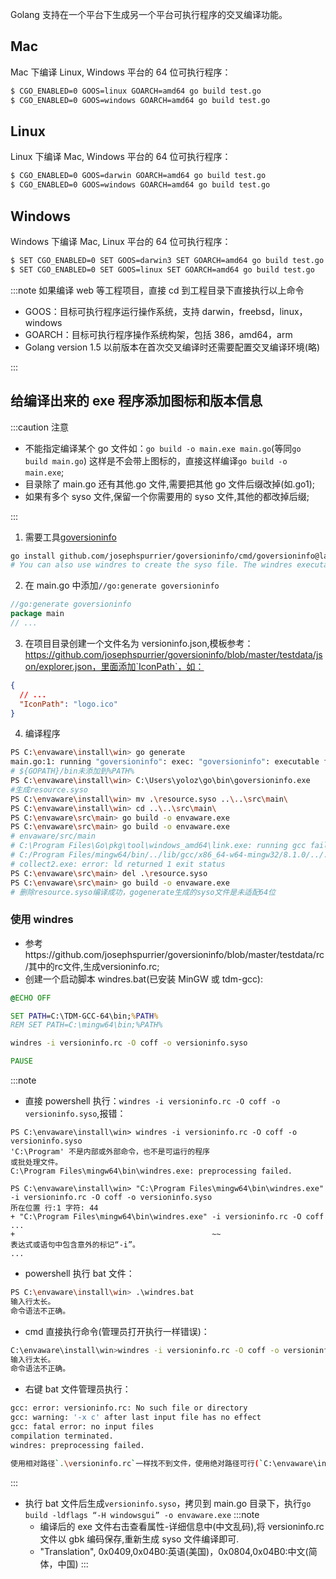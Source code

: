 Golang 支持在一个平台下生成另一个平台可执行程序的交叉编译功能。

## Mac

Mac 下编译 Linux, Windows 平台的 64 位可执行程序：

```bash
$ CGO_ENABLED=0 GOOS=linux GOARCH=amd64 go build test.go
$ CGO_ENABLED=0 GOOS=windows GOARCH=amd64 go build test.go
```

## Linux

Linux 下编译 Mac, Windows 平台的 64 位可执行程序：

```bash
$ CGO_ENABLED=0 GOOS=darwin GOARCH=amd64 go build test.go
$ CGO_ENABLED=0 GOOS=windows GOARCH=amd64 go build test.go
```

## Windows

Windows 下编译 Mac, Linux 平台的 64 位可执行程序：

```bash
$ SET CGO_ENABLED=0 SET GOOS=darwin3 SET GOARCH=amd64 go build test.go
$ SET CGO_ENABLED=0 SET GOOS=linux SET GOARCH=amd64 go build test.go
```

:::note
如果编译 web 等工程项目，直接 cd 到工程目录下直接执行以上命令

- GOOS：目标可执行程序运行操作系统，支持 darwin，freebsd，linux，windows
- GOARCH：目标可执行程序操作系统构架，包括 386，amd64，arm
- Golang version 1.5 以前版本在首次交叉编译时还需要配置交叉编译环境(略)

:::

## 给编译出来的 exe 程序添加图标和版本信息

:::caution 注意

- 不能指定编译某个 go 文件如：`go build -o main.exe main.go`(等同`go build main.go`) 这样是不会带上图标的，直接这样编译`go build -o main.exe`;
- 目录除了 main.go 还有其他.go 文件,需要把其他 go 文件后缀改掉(如.go1);
- 如果有多个 syso 文件,保留一个你需要用的 syso 文件,其他的都改掉后缀;

:::

1. 需要工具[goversioninfo](https://github.com/josephspurrier/goversioninfo)

```bash
go install github.com/josephspurrier/goversioninfo/cmd/goversioninfo@latest
# You can also use windres to create the syso file. The windres executable is available in either MinGW or tdm-gcc.
```

2. 在 main.go 中添加`//go:generate goversioninfo`

```go
//go:generate goversioninfo
package main
// ...
```

3. 在项目目录创建一个文件名为 versioninfo.json,模板参考：https://github.com/josephspurrier/goversioninfo/blob/master/testdata/json/explorer.json，里面添加`IconPath`，如：

```json
{
  // ...
  "IconPath": "logo.ico"
}
```

4. 编译程序

```bash
PS C:\envaware\install\win> go generate
main.go:1: running "goversioninfo": exec: "goversioninfo": executable file not found in %PATH%
# ${GOPATH}/bin未添加到%PATH%
PS C:\envaware\install\win> C:\Users\yoloz\go\bin\goversioninfo.exe
#生成resource.syso
PS C:\envaware\install\win> mv .\resource.syso ..\..\src\main\
PS C:\envaware\install\win> cd ..\..\src\main\
PS C:\envaware\src\main> go build -o envaware.exe
PS C:\envaware\src\main> go build -o envaware.exe
# envaware/src/main
# C:\Program Files\Go\pkg\tool\windows_amd64\link.exe: running gcc failed: exit status 1
# C:/Program Files/mingw64/bin/../lib/gcc/x86_64-w64-mingw32/8.1.0/../../../../x86_64-w64-mingw32/bin/ld.exe: i386 architecture of input file `C:\Users\yoloz\AppData\Local\Temp\go-link-547450908\000000.o' is incompatible with i386:x86-64 output
# collect2.exe: error: ld returned 1 exit status
PS C:\envaware\src\main> del .\resource.syso
PS C:\envaware\src\main> go build -o envaware.exe
# 删除resource.syso编译成功，gogenerate生成的syso文件是未适配64位
```

### 使用 windres

- 参考https://github.com/josephspurrier/goversioninfo/blob/master/testdata/rc/其中的rc文件,生成versioninfo.rc;
- 创建一个启动脚本 windres.bat(已安装 MinGW 或 tdm-gcc):

```bat
@ECHO OFF

SET PATH=C:\TDM-GCC-64\bin;%PATH%
REM SET PATH=C:\mingw64\bin;%PATH%

windres -i versioninfo.rc -O coff -o versioninfo.syso

PAUSE
```

:::note

- 直接 powershell 执行：`windres -i versioninfo.rc -O coff -o versioninfo.syso`,报错：

```log
PS C:\envaware\install\win> windres -i versioninfo.rc -O coff -o versioninfo.syso
'C:\Program' 不是内部或外部命令，也不是可运行的程序
或批处理文件。
C:\Program Files\mingw64\bin\windres.exe: preprocessing failed.

PS C:\envaware\install\win> "C:\Program Files\mingw64\bin\windres.exe" -i versioninfo.rc -O coff -o versioninfo.syso
所在位置 行:1 字符: 44
+ "C:\Program Files\mingw64\bin\windres.exe" -i versioninfo.rc -O coff  ...
+                                            ~~
表达式或语句中包含意外的标记“-i”。
...
```

- powershell 执行 bat 文件：

```bash
PS C:\envaware\install\win> .\windres.bat
输入行太长。
命令语法不正确。
```

- cmd 直接执行命令(管理员打开执行一样错误)：

```bash
C:\envaware\install\win>windres -i versioninfo.rc -O coff -o versioninfo.syso
输入行太长。
命令语法不正确。
```

- 右键 bat 文件管理员执行：

```bash
gcc: error: versioninfo.rc: No such file or directory
gcc: warning: '-x c' after last input file has no effect
gcc: fatal error: no input files
compilation terminated.
windres: preprocessing failed.

使用相对路径`.\versioninfo.rc`一样找不到文件，使用绝对路径可行(`C:\envaware\install\win\versioninfo.rc`)。
```

:::

- 执行 bat 文件后生成`versioninfo.syso`，拷贝到 main.go 目录下，执行`go build -ldflags “-H windowsgui” -o envaware.exe`
  :::note
  - 编译后的 exe 文件右击查看属性-详细信息中(中文乱码),将 versioninfo.rc 文件以 gbk 编码保存,重新生成 syso 文件编译即可.
  - "Translation", 0x0409,0x04B0:英语(美国)，0x0804,0x04B0:中文(简体，中国)
    :::
